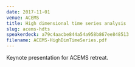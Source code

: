```yaml
---
date: 2017-11-01
venue: ACEMS
title: High dimensional time series analysis
slug: acems-hdts
speakerdeck: a79c4aacbe844a54a958b867ee848513
filename: ACEMS-HighDimTimeSeries.pdf
---
```


Keynote presentation for ACEMS retreat.
